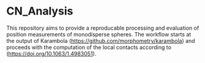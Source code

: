 # CN_Analysis

This repository aims to provide a reproducable processing and evaluation of position measurements of monodisperse spheres. The workflow starts at the output of Karambola (https://github.com/morphometry/karambola) and proceeds with the computation of the local contacts according to (https://doi.org/10.1063/1.4983051).
